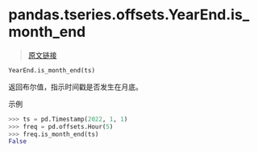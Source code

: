 # pandas.tseries.offsets.YearEnd.is_month_end

> [原文链接](https://pandas.pydata.org/docs/reference/api/pandas.tseries.offsets.YearEnd.is_month_end.html)

```py
YearEnd.is_month_end(ts)
```

返回布尔值，指示时间戳是否发生在月底。

示例

```py
>>> ts = pd.Timestamp(2022, 1, 1)
>>> freq = pd.offsets.Hour(5)
>>> freq.is_month_end(ts)
False 
```
